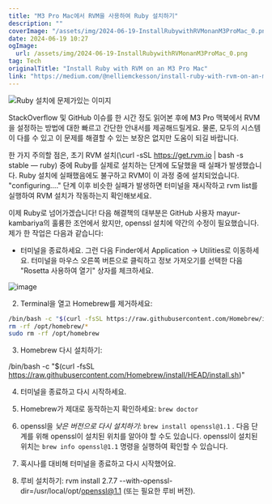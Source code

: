 ```yaml
---
title: "M3 Pro Mac에서 RVM을 사용하여 Ruby 설치하기"
description: ""
coverImage: "/assets/img/2024-06-19-InstallRubywithRVMonanM3ProMac_0.png"
date: 2024-06-19 10:27
ogImage:
  url: /assets/img/2024-06-19-InstallRubywithRVMonanM3ProMac_0.png
tag: Tech
originalTitle: "Install Ruby with RVM on an M3 Pro Mac"
link: "https://medium.com/@nelliemckesson/install-ruby-with-rvm-on-an-m3-pro-mac-784718bdb72a"
---
```


![Ruby 설치에 문제가있는 이미지](/assets/img/2024-06-19-InstallRubywithRVMonanM3ProMac_0.png)

StackOverflow 및 GitHub 이슈를 한 시간 정도 읽어본 후에 M3 Pro 맥북에서 RVM을 설정하는 방법에 대한 빠르고 간단한 안내서를 제공해드릴게요. 물론, 모두의 시스템이 다를 수 있고 이 문제를 해결할 수 있는 보장은 없지만 도움이 되길 바랍니다.

한 가지 주의할 점은, 초기 RVM 설치(\curl -sSL https://get.rvm.io | bash -s stable — ruby) 중에 Ruby를 실제로 설치하는 단계에 도달했을 때 실패가 발생했습니다. Ruby 설치에 실패했음에도 불구하고 RVM이 이 과정 중에 설치되었습니다. "configuring...." 단계 이후 비슷한 실패가 발생하면 터미널을 재시작하고 rvm list를 실행하여 RVM 설치가 작동하는지 확인해보세요.

이제 Ruby로 넘어가겠습니다! 다음 해결책의 대부분은 GitHub 사용자 mayur-kambariya의 훌륭한 조언에서 왔지만, openssl 설치에 약간의 수정이 필요했습니다. 제가 한 작업은 다음과 같습니다:

<div class="content-ad"></div>

- 터미널을 종료하세요. 그런 다음 Finder에서 Application → Utilities로 이동하세요. 터미널을 마우스 오른쪽 버튼으로 클릭하고 정보 가져오기를 선택한 다음 "Rosetta 사용하여 열기" 상자를 체크하세요.

![image](/assets/img/2024-06-19-InstallRubywithRVMonanM3ProMac_1.png)

2. Terminal을 열고 Homebrew를 제거하세요:

```bash
/bin/bash -c "$(curl -fsSL https://raw.githubusercontent.com/Homebrew/install/master/uninstall.sh)"
rm -rf /opt/homebrew/*
sudo rm -rf /opt/homebrew
```

<div class="content-ad"></div>

3. Homebrew 다시 설치하기:

/bin/bash -c "$(curl -fsSL https://raw.githubusercontent.com/Homebrew/install/HEAD/install.sh)"

4. 터미널을 종료하고 다시 시작하세요.

5. Homebrew가 제대로 동작하는지 확인하세요: `brew doctor`

6. openssl을 _낮은 버전으로 다시 설치하기_: `brew install openssl@1.1` . 다음 단계를 위해 openssl이 설치된 위치를 알아야 할 수도 있습니다. openssl이 설치된 위치는 `brew info openssl@1.1` 명령을 실행하여 확인할 수 있습니다.

<div class="content-ad"></div>

7. 혹시나를 대비해 터미널을 종료하고 다시 시작했어요.

8. 루비 설치하기: rvm install 2.7.7 --with-openssl-dir=/usr/local/opt/openssl@1.1 (또는 필요한 루비 버전).
